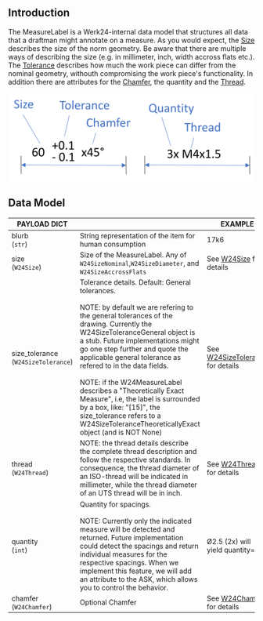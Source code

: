 ## Introduction
The MeasureLabel is a Werk24-internal data model that structures all data that a draftman might annotate on a measure. As you would expect, the [Size](../models/w24size.md) describes the size of the norm geometry. Be aware that there are multiple ways of describing the size (e.g. in millimeter, inch, width accross flats etc.). The [Tolerance](../models/w24size_tolerance.md) describes how much the work piece can differ from the nominal geometry, withouth compromising the work piece's functionality. In addition there are attributes for the [Chamfer](../models/w24chamfer.md), the quantity and the [Thread](../models/w24thread.md).

<img src="./W24MeasureLabel.png">


## Data Model
| PAYLOAD DICT      |                                                      | EXAMPLE                                      |
| ------------------| -----------------------------------------------------|---------------------------------------------- |
| blurb<br/>(`str`) | String representation of the item for human consumption    | 17k6                             |
| size <br/>(`W24Size`)             | Size of the MeasureLabel. Any of `W24SizeNominal`,`W24SizeDiameter`, and `W24SizeAccrossFlats` | See [W24Size](../models/w24size.md)  for details                     |
| size_tolerance <br/>(`W24SizeTolerance`)    | Tolerance details. Default: General tolerances. <br/><br/>NOTE: by default we are refering to the general tolerances of the drawing. Currently the W24SizeToleranceGeneral object is a stub. Future implementations might go one step further and quote the applicable general tolerance as refered to in the data fields. <br/><br/>NOTE: if the W24MeasureLabel describes a "Theoretically Exact Measure", i.e, the label is surrounded by a box, like: "[15]", the size_tolerance refers to a W24SizeToleranceTheoreticallyExact object (and is NOT None)             | See [W24SizeTolerance](../models/w24size_tolerance.md) for details                     |
| thread <br/>(`W24Thread`)    | NOTE: the thread details describe the complete thread description and follow the respective standards. In consequence, the thread diameter of an ISO-thread will be indicated in millimeter, while the thread diameter of an UTS thread will be in inch. | See [W24Thread](../models/w24thread.md) for details                     |
| quantity <br/>(`int`)          | Quantity for spacings.  <br/><br/>NOTE: Currently only the indicated measure will be detected and returned. Future implementation could detect the spacings and return individual measures for the respective spacings. When we implement this feature, we will add an attribute to the ASK, which allows you to control the behavior.    |  Ø2.5 (2x) will yield quantity=2 |
| chamfer <br/>(`W24Chamfer`)          | Optional Chamfer                     | See [W24Chamfer](../models/w24chamfer.md) for details                   |
